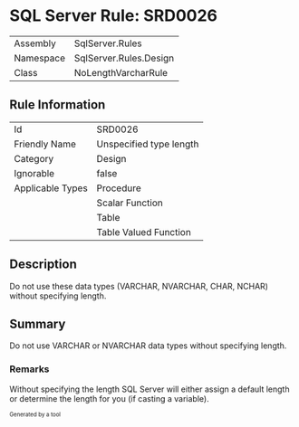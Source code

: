 ﻿# SQL Server Rule: SRD0026
  
|    |    |
|----|----|
| Assembly | SqlServer.Rules |
| Namespace | SqlServer.Rules.Design |
| Class | NoLengthVarcharRule |
  
## Rule Information
  
|    |    |
|----|----|
| Id | SRD0026 |
| Friendly Name | Unspecified type length |
| Category | Design |
| Ignorable | false |
| Applicable Types | Procedure  |
|   | Scalar Function |
|   | Table |
|   | Table Valued Function |
  
## Description
  
Do not use these data types (VARCHAR, NVARCHAR, CHAR, NCHAR) without specifying length.
  
## Summary
  
Do not use VARCHAR or NVARCHAR data types without specifying length.
  
### Remarks
  
Without specifying the length SQL Server will either assign a default length or determine
the length for you (if casting a variable).
  
<sub><sup>Generated by a tool</sup></sub>
